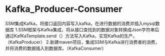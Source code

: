 # Kafka_Producer-Consumer
SSM集成Kafka，将接口返回内容写入kafka，在进行数据的消费并插入mysql数据库
1.SSM框架与Kafka集成，将从接口查找到的数据对象转换成Json字符串后通过KafKaTemplate.send（）方法写入Kafka，实现Kafka的生产。（KafkaProducer）
2.新建maven项目，集成SSM与Kafka进行消费者的消费，并将消费的数据插入到数据库。（KafkaConsumer）
